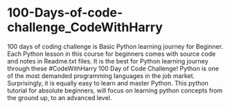 # 100-Days-of-code-challenge_CodeWithHarry
100 days of coding challenge is Basic Python learning journey for Beginner.
Each Python lesson in this course for beginners comes with source code and notes in Readme.txt files.
It is the best for Python learning journey through these #CodeWithHarry 100 Day of Code Challenge!
Python is one of the most demanded programming languages in the job market. Surprisingly, it is equally easy to learn
and master Python. This python tutorial for absolute beginners, will focus on learning python concepts from the
ground up, to an advanced level.